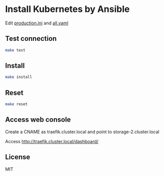 # Install Kubernetes by Ansible

Edit [production.ini](./production.ini) and [all.yaml](./group_vars/all.yaml)

## Test connection

```bash
make test
```

## Install

```bash
make install
```

## Reset

```bash
make reset
```

## Access web console

Create a CNAME as traefik.cluster.local and point to storage-2.cluster.local

Access http://traefik.cluster.local/dashboard/

## License

MIT